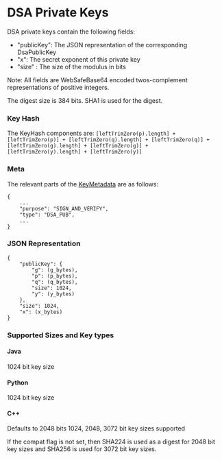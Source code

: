 # DSA Private Keys #

DSA private keys contain the following fields:
  * "publicKey": The JSON representation of the corresponding DsaPublicKey
  * "x": The secret exponent of this private key
  * "size" : The size of the modulus in bits

Note: All fields are WebSafeBase64 encoded twos-complement representations of positive integers.

The digest size is 384 bits. SHA1 is used for the digest.

### Key Hash ###
The KeyHash components are: `[leftTrimZero(p).length] + [leftTrimZero(p)] + [leftTrimZero(q).length] + [leftTrimZero(q)] + [leftTrimZero(g).length] + [leftTrimZero(g)] + [leftTrimZero(y).length] + [leftTrimZero(y)]`

### Meta ###
The relevant parts of the [KeyMetadata](KeyMetadata.md) are as follows:
```
{
    ...
    "purpose": "SIGN_AND_VERIFY", 
    "type": "DSA_PUB",  
    ...
}
```

### JSON Representation ###
```
{
    "publicKey": {
        "g": (g_bytes), 
        "p": (p_bytes), 
        "q": (q_bytes), 
        "size": 1024, 
        "y": (y_bytes)
    }, 
    "size": 1024, 
    "x": (x_bytes)
}
```
### Supported Sizes and Key types ###
#### Java ####
1024 bit key size
#### Python ####
1024 bit key size
#### C++ ####
Defaults to 2048 bits
1024, 2048, 3072 bit key sizes supported

If the compat flag is not set, then SHA224 is used as a digest for 2048 bit key sizes and SHA256 is used for 3072 bit key sizes.